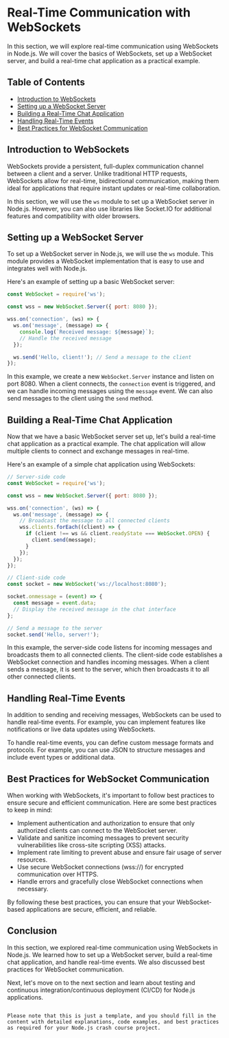 # Real-Time Communication with WebSockets

In this section, we will explore real-time communication using WebSockets in Node.js. We will cover the basics of WebSockets, set up a WebSocket server, and build a real-time chat application as a practical example.

## Table of Contents
- [Introduction to WebSockets](#introduction-to-websockets)
- [Setting up a WebSocket Server](#setting-up-a-websocket-server)
- [Building a Real-Time Chat Application](#building-a-real-time-chat-application)
- [Handling Real-Time Events](#handling-real-time-events)
- [Best Practices for WebSocket Communication](#best-practices-for-websocket-communication)

## Introduction to WebSockets

WebSockets provide a persistent, full-duplex communication channel between a client and a server. Unlike traditional HTTP requests, WebSockets allow for real-time, bidirectional communication, making them ideal for applications that require instant updates or real-time collaboration.

In this section, we will use the `ws` module to set up a WebSocket server in Node.js. However, you can also use libraries like Socket.IO for additional features and compatibility with older browsers.

## Setting up a WebSocket Server

To set up a WebSocket server in Node.js, we will use the `ws` module. This module provides a WebSocket implementation that is easy to use and integrates well with Node.js.

Here's an example of setting up a basic WebSocket server:

```javascript
const WebSocket = require('ws');

const wss = new WebSocket.Server({ port: 8080 });

wss.on('connection', (ws) => {
  ws.on('message', (message) => {
    console.log(`Received message: ${message}`);
    // Handle the received message
  });

  ws.send('Hello, client!'); // Send a message to the client
});
```

In this example, we create a new `WebSocket.Server` instance and listen on port 8080. When a client connects, the `connection` event is triggered, and we can handle incoming messages using the `message` event. We can also send messages to the client using the `send` method.

## Building a Real-Time Chat Application

Now that we have a basic WebSocket server set up, let's build a real-time chat application as a practical example. The chat application will allow multiple clients to connect and exchange messages in real-time.

Here's an example of a simple chat application using WebSockets:

```javascript
// Server-side code
const WebSocket = require('ws');

const wss = new WebSocket.Server({ port: 8080 });

wss.on('connection', (ws) => {
  ws.on('message', (message) => {
    // Broadcast the message to all connected clients
    wss.clients.forEach((client) => {
      if (client !== ws && client.readyState === WebSocket.OPEN) {
        client.send(message);
      }
    });
  });
});
```

```javascript
// Client-side code
const socket = new WebSocket('ws://localhost:8080');

socket.onmessage = (event) => {
  const message = event.data;
  // Display the received message in the chat interface
};

// Send a message to the server
socket.send('Hello, server!');
```

In this example, the server-side code listens for incoming messages and broadcasts them to all connected clients. The client-side code establishes a WebSocket connection and handles incoming messages. When a client sends a message, it is sent to the server, which then broadcasts it to all other connected clients.

## Handling Real-Time Events

In addition to sending and receiving messages, WebSockets can be used to handle real-time events. For example, you can implement features like notifications or live data updates using WebSockets.

To handle real-time events, you can define custom message formats and protocols. For example, you can use JSON to structure messages and include event types or additional data.

## Best Practices for WebSocket Communication

When working with WebSockets, it's important to follow best practices to ensure secure and efficient communication. Here are some best practices to keep in mind:

- Implement authentication and authorization to ensure that only authorized clients can connect to the WebSocket server.
- Validate and sanitize incoming messages to prevent security vulnerabilities like cross-site scripting (XSS) attacks.
- Implement rate limiting to prevent abuse and ensure fair usage of server resources.
- Use secure WebSocket connections (wss://) for encrypted communication over HTTPS.
- Handle errors and gracefully close WebSocket connections when necessary.

By following these best practices, you can ensure that your WebSocket-based applications are secure, efficient, and reliable.

## Conclusion

In this section, we explored real-time communication using WebSockets in Node.js. We learned how to set up a WebSocket server, build a real-time chat application, and handle real-time events. We also discussed best practices for WebSocket communication.

Next, let's move on to the next section and learn about testing and continuous integration/continuous deployment (CI/CD) for Node.js applications.
```

Please note that this is just a template, and you should fill in the content with detailed explanations, code examples, and best practices as required for your Node.js crash course project.